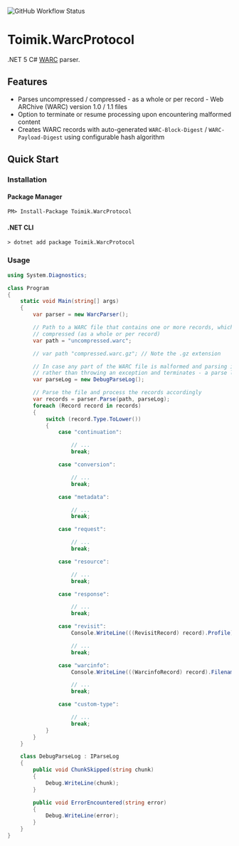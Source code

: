 ![GitHub Workflow Status](https://img.shields.io/github/workflow/status/toimik/WarcProtocol/CI)

# Toimik.WarcProtocol

.NET 5 C# [WARC](https://iipc.github.io/warc-specifications/specifications/warc-format/warc-1.1) parser.

## Features

- Parses uncompressed / compressed - as a whole or per record - Web ARChive (WARC) version 1.0 / 1.1 files
- Option to terminate or resume processing upon encountering malformed content
- Creates WARC records with auto-generated `WARC-Block-Digest` / `WARC-Payload-Digest` using configurable hash algorithm

## Quick Start

### Installation

#### Package Manager

```command
PM> Install-Package Toimik.WarcProtocol
```

#### .NET CLI

```command
> dotnet add package Toimik.WarcProtocol
```

### Usage

```c# 
using System.Diagnostics;

class Program
{
    static void Main(string[] args)
    {
        var parser = new WarcParser();

        // Path to a WARC file that contains one or more records, which may be uncompressed or
        // compressed (as a whole or per record)
        var path = "uncompressed.warc";

        // var path "compressed.warc.gz"; // Note the .gz extension

        // In case any part of the WARC file is malformed and parsing is expected to resume -
        // rather than throwing an exception and terminates - a parse log is specified
        var parseLog = new DebugParseLog();

        // Parse the file and process the records accordingly
        var records = parser.Parse(path, parseLog);
        foreach (Record record in records)
        {
            switch (record.Type.ToLower())
            {
                case "continuation":

                    // ...
                    break;

                case "conversion":

                    // ...
                    break;

                case "metadata":

                    // ...
                    break;

                case "request":

                    // ...
                    break;

                case "resource":

                    // ...
                    break;

                case "response":

                    // ...
                    break;

                case "revisit":
                    Console.WriteLine(((RevisitRecord) record).Profile);

                    // ...
                    break;

                case "warcinfo":
                    Console.WriteLine(((WarcinfoRecord) record).Filename);

                    // ...
                    break;

                case "custom-type":

                    // ...
                    break;
            }
        }
    }

    class DebugParseLog : IParseLog
    {
        public void ChunkSkipped(string chunk)
        {
            Debug.WriteLine(chunk);
        }

        public void ErrorEncountered(string error)
        {
            Debug.WriteLine(error);
        }
    }
}
```